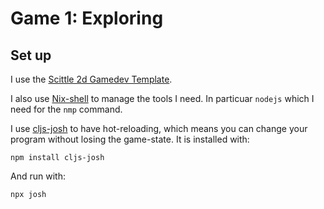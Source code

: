 # Game 1: Exploring

## Set up

I use the [Scittle 2d Gamedev Template][2dTemp].

I also use [Nix-shell] to manage the tools I need. In particuar `nodejs` which I need for the `nmp` command.

I use [cljs-josh] to have hot-reloading, which means you can change your program without losing the game-state. It is installed with:
```
npm install cljs-josh
```

And run with:
```
npx josh
```

[2dTemp]: https://github.com/chr15m/scittle-template-2d-game#
[Nix-shell]: https://cuddly-octo-palm-tree.com/posts/2021-12-19-tyska-nix-shell/
[cljs-josh]: https://github.com/chr15m/cljs-josh
